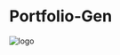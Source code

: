 # Portfolio-Gen
![logo](https://github.com/subham-71/portfolio-gen-public/assets/72215169/f3897b8d-075a-41e5-953e-cbd682ac519f)
